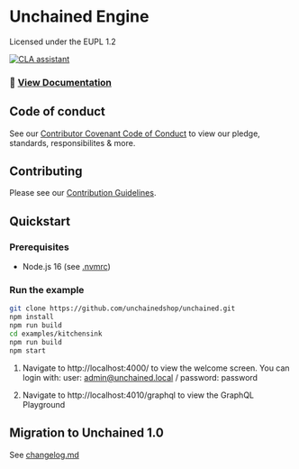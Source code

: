 # Unchained Engine

Licensed under the EUPL 1.2

[![CLA assistant](https://cla-assistant.io/readme/badge/unchainedshop/unchained)](https://cla-assistant.io/unchainedshop/unchained)

### **📖 [View Documentation](https://docs.unchained.shop)**

## Code of conduct

See our [Contributor Covenant Code of Conduct](/code_of_conduct.md) to view our pledge, standards,
responsibilites & more.

## Contributing

Please see our [Contribution Guidelines](/contributing.md).

## Quickstart

### Prerequisites

- Node.js 16 (see [.nvmrc](.nvmrc))

### Run the example

```bash
git clone https://github.com/unchainedshop/unchained.git
npm install
npm run build
cd examples/kitchensink
npm run build
npm start
```

1. Navigate to http://localhost:4000/ to view the welcome screen. You can login with: user:
   admin@unchained.local / password: password

2. Navigate to http://localhost:4010/graphql to view the GraphQL Playground

## Migration to Unchained 1.0

See [changelog.md](changelog.md)
